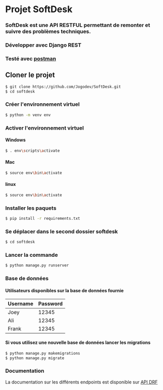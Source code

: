 # Projet SoftDesk

### SoftDesk est une API RESTFUL permettant de remonter et suivre des problèmes techniques.

### Développer avec Django REST

### Testé avec [postman](https://learning.postman.com/docs/introduction/overview/)

## Cloner le projet

```bash
$ git clone https://github.com/Jogodev/SoftDesk.git
$ cd softdesk
```

### Créer l'environnement virtuel

```bash
$ python -m venv env
```

### Activer l'environnement virtuel

#### Windows

```bash
$ . env\scripts\activate
```

#### Mac

```bash
$ source env\bin\activate
```

#### linux

```bash
$ source env\bin\activate
```

### Installer les paquets

```bash
$ pip install -r requirements.txt
```

### Se déplacer dans le second dossier softdesk

```bash
$ cd softdesk
```

### Lancer la commande

```bash
$ python manage.py runserver
```

### Base de données

#### Utilisateurs disponibles sur la base de données fournie

| **Username** | **Password** |
| ------------ | ------------ |
| Joey         | 12345        |
| Ali          | 12345        |
| Frank        | 12345        |

#### Si vous utilisez une nouvelle base de données lancer les migrations

```bash
$ python manage.py makemigrations
$ python manage.py migrate
```

### Documentation

La documentation sur les différents endpoints est disponible sur [API DRF](https://documenter.getpostman.com/view/17405214/2s9Ykoc1Q9)
